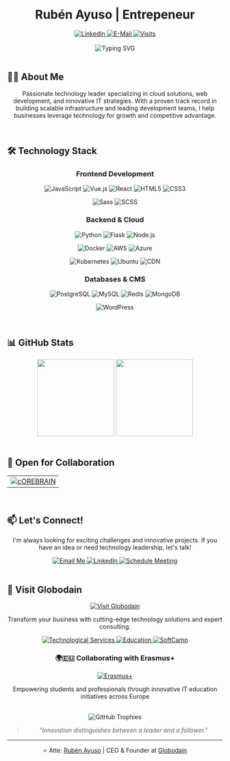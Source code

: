 <h1 align="center">Rubén Ayuso | Entrepeneur</h1>

<div align="center">
  <a href="https://www.linkedin.com/in/ruben-ayuso">
    <img src="https://img.shields.io/badge/linked-in-369?style=flat-square&logo=linkedin&logoColor=white&color=blue" alt="LinkedIn">
  </a>
  <a href="mailto:ruben@globodain.com">
    <img src="https://img.shields.io/badge/email-reveal-2a8?style=flat-square&logo=gmail&logoColor=white" alt="E-Mail">
  </a>
  <a href="https://github.com/ceoweggo">
    <img src="https://komarev.com/ghpvc/?username=novatorem&logo=GitHub&label=github%20visits&color=336699&logoColor=white&style=flat-square" alt="Visits">
  </a>
</div>

<br>

<div align="center">
  <img src="https://readme-typing-svg.demolab.com?font=Fira+Code&size=22&duration=3000&pause=1000&color=36BCF7FF&center=true&vCenter=true&width=500&lines=Focus+on+develop+Globodain;IT+entrepeneur;Full+Stack+Developer;Problem+Solver;Innovation+Leader" alt="Typing SVG" />
</div>

<br>

## 👨‍💻 About Me

<div align="center">
  <p>
    Passionate technology leader specializing in cloud solutions, web development, and innovative IT strategies. With a proven track record in building scalable infrastructure and leading development teams, I help businesses leverage technology for growth and competitive advantage.
  </p>
</div>

<br>

## 🛠️ Technology Stack

<div align="center">
  
  ### Frontend Development
  
  <p>
    <img src="https://img.shields.io/badge/JavaScript-F7DF1E?style=for-the-badge&logo=javascript&logoColor=black" alt="JavaScript" />
    <img src="https://img.shields.io/badge/Vue.js-35495E?style=for-the-badge&logo=vue.js&logoColor=4FC08D" alt="Vue.js" />
    <img src="https://img.shields.io/badge/React-20232A?style=for-the-badge&logo=react&logoColor=61DAFB" alt="React" />
    <img src="https://img.shields.io/badge/HTML5-E34F26?style=for-the-badge&logo=html5&logoColor=white" alt="HTML5" />
    <img src="https://img.shields.io/badge/CSS3-1572B6?style=for-the-badge&logo=css3&logoColor=white" alt="CSS3" />
  </p>
  <p>
    <img src="https://img.shields.io/badge/Sass-CC6699?style=for-the-badge&logo=sass&logoColor=white" alt="Sass" />
    <img src="https://img.shields.io/badge/SCSS-CC6699?style=for-the-badge&logo=sass&logoColor=white" alt="SCSS" />
  </p>

  ### Backend & Cloud
  
  <p>
    <img src="https://img.shields.io/badge/Python-3776AB?style=for-the-badge&logo=python&logoColor=white" alt="Python" />
    <img src="https://img.shields.io/badge/Flask-000000?style=for-the-badge&logo=flask&logoColor=white" alt="Flask" />
    <img src="https://img.shields.io/badge/Node.js-43853D?style=for-the-badge&logo=node.js&logoColor=white" alt="Node.js" />
  </p>
  <p>
    <img src="https://img.shields.io/badge/Docker-2496ED?style=for-the-badge&logo=docker&logoColor=white" alt="Docker" />
    <img src="https://img.shields.io/badge/AWS-232F3E?style=for-the-badge&logo=amazon-aws&logoColor=white" alt="AWS" />
    <img src="https://img.shields.io/badge/Azure-0089D6?style=for-the-badge&logo=microsoft-azure&logoColor=white" alt="Azure" />
  </p>
  <p>
    <img src="https://img.shields.io/badge/Kubernetes-326CE5?style=for-the-badge&logo=kubernetes&logoColor=white" alt="Kubernetes" />
    <img src="https://img.shields.io/badge/Ubuntu-E95420?style=for-the-badge&logo=ubuntu&logoColor=white" alt="Ubuntu" />
    <img src="https://img.shields.io/badge/CDN-F38020?style=for-the-badge&logo=cloudflare&logoColor=white" alt="CDN" />
  </p>

  ### Databases & CMS
  
  <p>
    <img src="https://img.shields.io/badge/PostgreSQL-316192?style=for-the-badge&logo=postgresql&logoColor=white" alt="PostgreSQL" />
    <img src="https://img.shields.io/badge/MySQL-4479A1?style=for-the-badge&logo=mysql&logoColor=white" alt="MySQL" />
    <img src="https://img.shields.io/badge/Redis-DC382D?style=for-the-badge&logo=redis&logoColor=white" alt="Redis" />
    <img src="https://img.shields.io/badge/MongoDB-4EA94B?style=for-the-badge&logo=mongodb&logoColor=white" alt="MongoDB" />
  </p>
  <p>
    <img src="https://img.shields.io/badge/WordPress-21759B?style=for-the-badge&logo=wordpress&logoColor=white" alt="WordPress" />
  </p>
</div>

<br>

## 📊 GitHub Stats

<div align="center">
  <img height="180em" src="https://github-readme-stats.vercel.app/api?username=ceoweggo&show_icons=true&theme=tokyonight&include_all_commits=true&count_private=true"/>
  <img height="180em" src="https://github-readme-stats.vercel.app/api/top-langs/?username=ceoweggo&layout=compact&langs_count=7&theme=tokyonight"/>
</div>

<br>

## 🤝 Open for Collaboration

<div align="center">
  <table>
    <tr>
      <td>
        <a href="https://github.com/ceoweggo/Corebrain">
          <img src="https://img.shields.io/badge/COREBRAIN_SDK-FFFFFF?style=for-the-badge" alt="cOREBRAIN"/>
        </a>
      </td>
    </tr>
  </table>
</div>

<br>

## 📫 Let's Connect!

<div align="center">
  <p>I'm always looking for exciting challenges and innovative projects. If you have an idea or need technology leadership, let's talk!</p>
  
  <a href="mailto:ruben@globodain.com">
    <img src="https://img.shields.io/badge/Email_Me-D14836?style=for-the-badge&logo=gmail&logoColor=white" alt="Email Me"/>
  </a>
  <a href="https://www.linkedin.com/in/ruben-ayuso">
    <img src="https://img.shields.io/badge/Connect_on_LinkedIn-0077B5?style=for-the-badge&logo=linkedin&logoColor=white" alt="LinkedIn"/>
  </a>
  <a href="https://outlook.office.com/bookwithme/user/8bbc4917c735493cb7e469f1b2022986@globodain.com/meetingtype/qRU3qIJaD0m_eNWClqYlkA2?bookingcode=524e4fb7-61a0-46b2-b641-ff06c06c9f6c&anonymous&ep=mlink">
    <img src="https://img.shields.io/badge/Schedule_a_Meeting-4285F4?style=for-the-badge&logo=google-calendar&logoColor=white" alt="Schedule Meeting"/>
  </a>
</div>

<br>

## 🚀 Visit Globodain

<div align="center">
  <a href="https://www.globodain.com">
    <img src="https://img.shields.io/badge/Discover_Innovative_IT_Solutions-FF6C37?style=for-the-badge&logo=internetexplorer&logoColor=white" alt="Visit Globodain"/>
  </a>
  
  <p>Transform your business with cutting-edge technology solutions and expert consulting.</p>
  
  <a href="https://globodain.com/en-us/services/technological-infrastructure">
    <img src="https://img.shields.io/badge/Cloud_Services-232F3E?style=for-the-badge&logo=amazon-aws&logoColor=white" alt="Technological Services"/>
  </a>
  <a href="https://globodain.com/en-us/education">
    <img src="https://img.shields.io/badge/Education_Programs-2E9FED?style=for-the-badge&logo=erasmus&logoColor=white" alt="Education"/>
  </a>
  <a href="https://softcamp.eu">
    <img src="https://img.shields.io/badge/SoftCamp_EU-8A2BE2?style=for-the-badge&logo=dev.to&logoColor=white" alt="SoftCamp"/>
  </a>
  
</div>
<div align="center">
  <h3>🌍🇪🇺 Collaborating with Erasmus+</h3>
  <a href="https://globodain.com/en-us/education/partnership">
    <img src="https://img.shields.io/badge/Erasmus+_Partner-004494?style=for-the-badge&logo=european-union&logoColor=white" alt="Erasmus+"/>
  </a>
  <p>Empowering students and professionals through innovative IT education initiatives across Europe</p>
</div>

<br>

<div align="center">
  <img src="https://github-profile-trophy.vercel.app/?username=ceoweggo&theme=tokyonight&no-frame=true&no-bg=false&margin-w=4&row=1" alt="GitHub Trophies">
</div>

<div align="center">
  <blockquote>
    <p><i>"Innovation distinguishes between a leader and a follower."</i></p>
  </blockquote>
</div>

---

<div align="center">
  ⭐️ Atte: <a href="https://github.com/ceoweggo">Rubén Ayuso</a> | CEO & Founder at <a href="https://www.globodain.com">Globodain</a>
</div>
